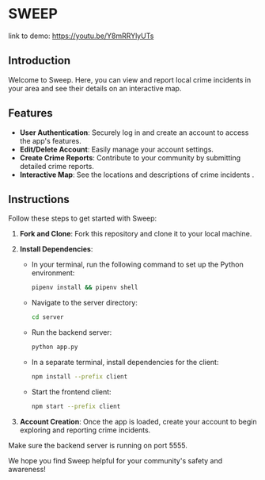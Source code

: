 # SWEEP

link to demo: https://youtu.be/Y8mRRYlyUTs

## Introduction

Welcome to Sweep. Here, you can view and report local crime incidents in your area and see their details on an interactive map.

## Features

- **User Authentication**: Securely log in and create an account to access the app's features.
- **Edit/Delete Account**: Easily manage your account settings.
- **Create Crime Reports**: Contribute to your community by submitting detailed crime reports.
- **Interactive Map**: See the locations and descriptions of crime incidents .

## Instructions

Follow these steps to get started with Sweep:

1. **Fork and Clone**: Fork this repository and clone it to your local machine.

2. **Install Dependencies**:

   - In your terminal, run the following command to set up the Python environment:

     ```bash
     pipenv install && pipenv shell
     ```

   - Navigate to the server directory:

     ```bash
     cd server
     ```

   - Run the backend server:

     ```bash
     python app.py
     ```

   - In a separate terminal, install dependencies for the client:

     ```bash
     npm install --prefix client
     ```

   - Start the frontend client:
     ```bash
     npm start --prefix client
     ```

3. **Account Creation**: Once the app is loaded, create your account to begin exploring and reporting crime incidents.

Make sure the backend server is running on port 5555.

We hope you find Sweep helpful for your community's safety and awareness!
